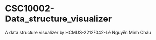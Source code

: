 # CSC10002-Data_structure_visualizer
 A data structure visualizer by HCMUS-22127042-Lê Nguyễn Minh Châu
